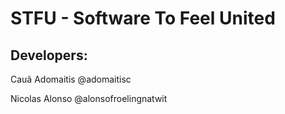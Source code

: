 # STFU - Software To Feel United

## Developers:

Cauã Adomaitis @adomaitisc

Nicolas Alonso @alonsofroelingnatwit
